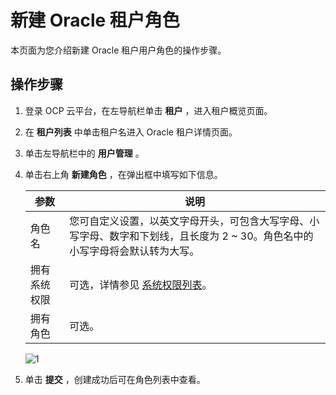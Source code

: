 新建 Oracle 租户角色 
===================================

本页面为您介绍新建 Oracle 租户用户角色的操作步骤。

操作步骤 
-------------------------

1. 登录 OCP 云平台，在左导航栏单击 **租户** ，进入租户概览页面。

   

2. 在 **租户列表** 中单击租户名进入 Oracle 租户详情页面。

   

3. 单击左导航栏中的 **用户管理** 。

   

4. 单击右上角 **新建角色** ，在弹出框中填写如下信息。

   

   |   参数   |                                 说明                                  |
   |--------|---------------------------------------------------------------------|
   | 角色名    | 您可自定义设置，以英文字母开头，可包含大写字母、小写字母、数字和下划线，且长度为 2 \~ 30。角色名中的小写字母将会默认转为大写。 |
   | 拥有系统权限 | 可选，详情参见 [系统权限列表](/zh-CN/3.ob-cloud-platform/14.appendix/11.mysql-tenant-system-permissions.md)。      |
   | 拥有角色   | 可选。                                                                 |

   

   ![1](https://help-static-aliyun-doc.aliyuncs.com/assets/img/zh-CN/0155530261/p271194.png)
   

5. 单击 **提交** ，创建成功后可在角色列表中查看。

   




